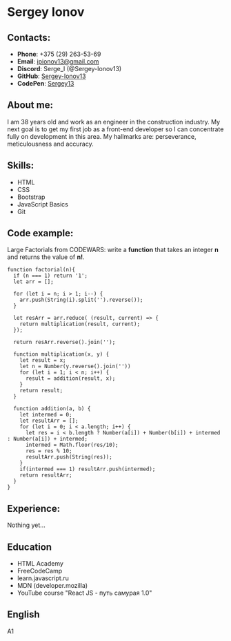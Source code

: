 # Sergey Ionov
## Contacts:
* **Phone**: +375 (29) 263-53-69
* **Email**: ipionov13@gmail.com
* **Discord**: Serge_I (@Sergey-Ionov13)
* **GitHub**: [Sergey-Ionov13](https://github.com/Sergey-Ionov13)
* **CodePen**: [Sergey13](https://codepen.io/Sergey13/pens/public)

## About me:
I am 38 years old and work as an engineer in the construction industry. My next goal is to get my first job as a front-end developer so I can concentrate fully on development in this area. My hallmarks are: perseverance, meticulousness and accuracy.

## Skills:
* HTML
* CSS
* Bootstrap
* JavaScript Basics
* Git

## Code example:
Large Factorials from CODEWARS: write a **function** that takes an integer **n** and returns the value of **n!**.
```
function factorial(n){
  if (n === 1) return '1';
  let arr = [];

  for (let i = n; i > 1; i--) {
    arr.push(String(i).split('').reverse());
  }

  let resArr = arr.reduce( (result, current) => {
    return multiplication(result, current);
  });

  return resArr.reverse().join('');

  function multiplication(x, y) {
    let result = x;
    let n = Number(y.reverse().join(''))
    for (let i = 1; i < n; i++) {
      result = addition(result, x);
    }
    return result;
  }

  function addition(a, b) {
    let intermed = 0;
    let resultArr = [];
    for (let i = 0; i < a.length; i++) {
      let res = i < b.length ? Number(a[i]) + Number(b[i]) + intermed : Number(a[i]) + intermed;
      intermed = Math.floor(res/10);
      res = res % 10;
      resultArr.push(String(res));
    }
    if(intermed === 1) resultArr.push(intermed);
    return resultArr;
  }
}
```

## Experience:
Nothing yet…

## Education
* HTML Academy
* FreeCodeCamp
* learn.javascript.ru
* MDN (developer.mozilla)
* YouTube course "React JS - путь самурая 1.0"

## English
A1

